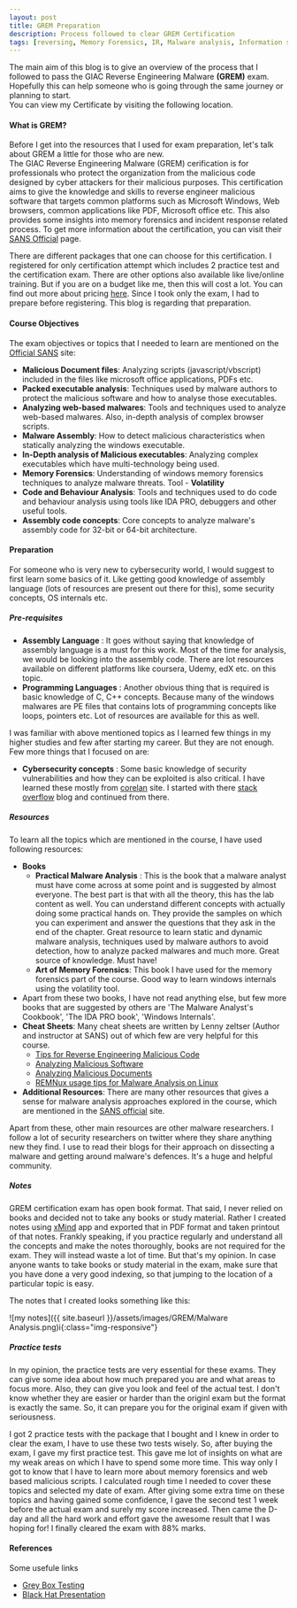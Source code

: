 ```yaml
---
layout: post
title: GREM Preparation 
description: Process followed to clear GREM Certification
tags: [reversing, Memory Forensics, IR, Malware analysis, Information security]
---
```

The main aim of this blog is to give an overview of the process that I followed to pass the GIAC Reverse Engineering Malware **(GREM)** exam. Hopefully this can help someone who is going through the same journey or planning to start. <!--more-->  
You can view my Certificate by visiting the following location.

<div data-iframe-width="220" data-iframe-height="250" data-share-badge-id="c069f409-c445-45ca-9146-e8aa3c62c63d" data-share-badge-host="https://www.youracclaim.com"></div><script type="text/javascript" async src="//cdn.youracclaim.com/assets/utilities/embed.js"></script>

#### What is GREM?  
Before I get into the resources that I used for exam preparation, let's talk about GREM a little for those who are new.  
The GIAC Reverse Engineering Malware (GREM) cerification is for professionals who protect the organization from the malicious code designed by cyber attackers for their malicious purposes. This certification aims to give the knowledge and skills to reverse engineer malicious software that targets common platforms such as Microsoft Windows, Web browsers, common applications like PDF, Microsoft office etc. This also provides some insights into memory forensics and incident response related process. To get more information about the certification, you can visit their [SANS Official](https://www.giac.org/certification/reverse-engineering-malware-grem) page.  

There are different packages that one can choose for this certification. I registered for only certification attempt which includes 2 practice test and the certification exam. There are other options also available like live/online training. But if you are on a budget like me, then this will cost a lot. You can find out more about pricing [here](https://www.sans.org/course/reverse-engineering-malware-malware-analysis-tools-techniques). Since I took only the exam, I had to prepare before registering. This blog is regarding that preparation.  

#### Course Objectives  
The exam objectives or topics that I needed to learn are mentioned on the [Official SANS](https://www.giac.org/certification/reverse-engineering-malware-grem) site:
  * __Malicious Document files__: Analyzing scripts (javascript/vbscript) included in the files like microsoft office applications, PDFs etc.  
  * __Packed executable analysis__: Techniques used by malware authors to protect the malicious software and how to analyse those executables.
  * __Analyzing web-based malwares__: Tools and techniques used to analyze web-based malwares. Also, in-depth analysis of complex browser scripts.
  * __Malware Assembly__: How to detect malicious characteristics when statically analyzing the windows executable.
  * __In-Depth analysis of Malicious executables__: Analyzing complex executables which have multi-technology being used.
  * __Memory Forensics__: Understanding of windows memory forensics techniques to analyze malware threats. Tool - **Volatility**
  * __Code and Behaviour Analysis__: Tools and techniques used to do code and behaviour analysis using tools like IDA PRO, debuggers and other useful tools.
  * __Assembly code concepts__: Core concepts to analyze malware's assembly code for 32-bit or 64-bit architecture.

#### Preparation
For someone who is very new to cybersecurity world, I would suggest to first learn some basics of it. Like getting good knowledge of assembly language (lots of resources are present out there for this), some security concepts, OS internals etc.  

##### Pre-requisites
  * __Assembly Language__ : It goes without saying that knowledge of assembly language is a must for this work. Most of the time for analysis, we would be looking into the assembly code. There are lot resources available on different platforms like coursera, Udemy, edX etc. on this topic.
  * __Programming Languages__  : Another obvious thing that is required is basic knowledge of C, C++ concepts. Because many of the windows malwares are PE files that contains lots of programming concepts like loops, pointers etc. Lot of resources are available for this as well.

I was familiar with above mentioned topics as I learned few things in my higher studies and few after starting my career. But they are not enough. Few more things that I focused on are:
  * __Cybersecurity concepts__ : Some basic knowledge of security vulnerabilities and how they can be exploited is also critical. I have learned these mostly from [corelan](https://www.corelan.be/) site. I started with there [stack overflow](https://www.corelan.be/index.php/2009/07/19/exploit-writing-tutorial-part-1-stack-based-overflows/) blog and continued from there.

##### Resources                                                                                                                                                                
To learn all the topics which are mentioned in the course, I have used following resources:                                                                                    
  * __Books__
    * __Practical Malware Analysis__ : This is the book that a malware analyst must have come across at some point and is suggested by almost everyone. The best part is that with all the theory, this has the lab content as well. You can understand different concepts with actually doing some practical hands on. They provide the samples on which you can experiment and answer the questions that they ask in the end of the chapter. Great resource to learn static and dynamic malware analysis, techniques used by malware authors to avoid detection, how to analyze packed malwares and much more. Great source of knowledge. Must have! 
    * __Art of Memory Forensics__: This book I have used for the memory forensics part of the course. Good way to learn windows internals using the volatility tool.
  * Apart from these two books, I have not read anything else, but few more books that are suggested by others are 'The Malware Analyst's Cookbook', 'The IDA PRO book', 'Windows Internals'. 
  * __Cheat Sheets__: Many cheat sheets are written by Lenny zeltser (Author and instructor at SANS) out of which few are very helpful for this course. 
    * [Tips for Reverse Engineering Malicious Code](https://zeltser.com/reverse-engineering-malicious-code-tips/)                                                      
    * [Analyzing Malicious Software](https://zeltser.com/malware-analysis-cheat-sheet/) 
    * [Analyzing Malicious Documents](https://zeltser.com/analyzing-malicious-documents/) 
    * [REMNux usage tips for Malware Analysis on Linux](https://zeltser.com/remnux-malware-analysis-tips/) 
  * __Additional Resources__: There are many other resources that gives a sense for malware analysis approaches explored in the course, which are mentioned in the [SANS official](https://www.sans.org/course/reverse-engineering-malware-malware-analysis-tools-techniques#course_more_info_section) site.   

Apart from these, other main resources are other malware researchers. I follow a lot of security researchers on twitter where they share anything new they find. I use to read their blogs for their approach on dissecting a malware and getting around malware's defences. It's a huge and helpful community.

##### Notes
GREM certification exam has open book format. That said, I never relied on books and decided not to take any books or study material. Rather I created notes using [xMind](https://www.xmind.net/) app and exported that in PDF format and taken printout of that notes. Frankly speaking, if you practice regularly and understand all the concepts and make the notes thoroughly, books are not required for the exam. They will instead waste a lot of time. But that's my opinion. In case anyone wants to take books or study material in the exam, make sure that you have done a very good indexing, so that jumping to the location of a particular topic is easy.

The notes that I created looks something like this:

![my notes]({{ site.baseurl }}/assets/images/GREM/Malware Analysis.png)i{:class="img-responsive"}

##### Practice tests
In my opinion, the practice tests are very essential for these exams. They can give some idea about how much prepared you are and what areas to focus more. Also, they can give you look and feel of the actual test. I don't know whether they are easier or harder than the originl exam but the format is exactly the same. So, it can prepare you for the original exam if given with seriousness.

I got 2 practice tests with the package that I bought and I knew in order to clear the exam, I have to use these two tests wisely. So, after buying the exam, I gave my first practice test. This gave me lot of insights on what are my weak areas on which I have to spend some more time. This way only I got to know that I have to learn more about memory forensics and web based malicious scripts. I calculated rough time I needed to cover these topics and selected my date of exam. After giving some extra time on these topics and having gained some confidence, I gave the second test 1 week before the actual exam and surely my score increased. Then came the D-day and all the hard work and effort gave the awesome result that I was hoping for! I finally cleared the exam with 88% marks.


#### References
Some usefule links
  * [Grey Box Testing](https://medium.com/@eaugusto/grey-box-testing-how-i-passed-the-giac-grem-exam-without-taking-the-course-fda132d177c3)
  * [Black Hat Presentation](https://www.blackhat.com/presentations/bh-dc-07/Kendall_McMillan/Presentation/bh-dc-07-Kendall_McMillan.pdf)

